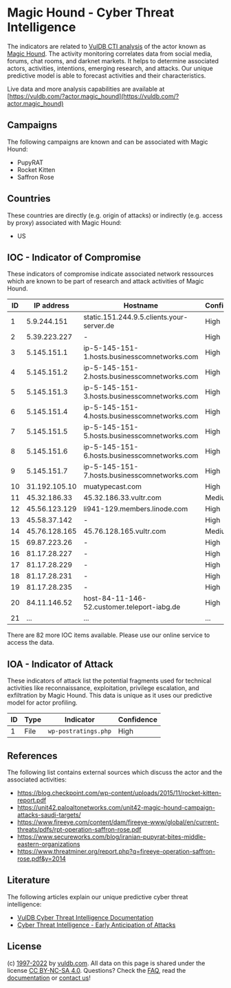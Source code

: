 # Magic Hound - Cyber Threat Intelligence

The indicators are related to [VulDB CTI analysis](https://vuldb.com/?kb.cti) of the actor known as [Magic Hound](https://vuldb.com/?actor.magic_hound). The activity monitoring correlates data from social media, forums, chat rooms, and darknet markets. It helps to determine associated actors, activities, intentions, emerging research, and attacks. Our unique predictive model is able to forecast activities and their characteristics.

Live data and more analysis capabilities are available at [https://vuldb.com/?actor.magic_hound](https://vuldb.com/?actor.magic_hound)

## Campaigns

The following campaigns are known and can be associated with Magic Hound:

* PupyRAT
* Rocket Kitten
* Saffron Rose

## Countries

These countries are directly (e.g. origin of attacks) or indirectly (e.g. access by proxy) associated with Magic Hound:

* US

## IOC - Indicator of Compromise

These indicators of compromise indicate associated network ressources which are known to be part of research and attack activities of Magic Hound.

ID | IP address | Hostname | Confidence
-- | ---------- | -------- | ----------
1 | 5.9.244.151 | static.151.244.9.5.clients.your-server.de | High
2 | 5.39.223.227 | - | High
3 | 5.145.151.1 | ip-5-145-151-1.hosts.businesscomnetworks.com | High
4 | 5.145.151.2 | ip-5-145-151-2.hosts.businesscomnetworks.com | High
5 | 5.145.151.3 | ip-5-145-151-3.hosts.businesscomnetworks.com | High
6 | 5.145.151.4 | ip-5-145-151-4.hosts.businesscomnetworks.com | High
7 | 5.145.151.5 | ip-5-145-151-5.hosts.businesscomnetworks.com | High
8 | 5.145.151.6 | ip-5-145-151-6.hosts.businesscomnetworks.com | High
9 | 5.145.151.7 | ip-5-145-151-7.hosts.businesscomnetworks.com | High
10 | 31.192.105.10 | muatypecast.com | High
11 | 45.32.186.33 | 45.32.186.33.vultr.com | Medium
12 | 45.56.123.129 | li941-129.members.linode.com | High
13 | 45.58.37.142 | - | High
14 | 45.76.128.165 | 45.76.128.165.vultr.com | Medium
15 | 69.87.223.26 | - | High
16 | 81.17.28.227 | - | High
17 | 81.17.28.229 | - | High
18 | 81.17.28.231 | - | High
19 | 81.17.28.235 | - | High
20 | 84.11.146.52 | host-84-11-146-52.customer.teleport-iabg.de | High
21 | ... | ... | ...

There are 82 more IOC items available. Please use our online service to access the data.

## IOA - Indicator of Attack

These indicators of attack list the potential fragments used for technical activities like reconnaissance, exploitation, privilege escalation, and exfiltration by Magic Hound. This data is unique as it uses our predictive model for actor profiling.

ID | Type | Indicator | Confidence
-- | ---- | --------- | ----------
1 | File | `wp-postratings.php` | High

## References

The following list contains external sources which discuss the actor and the associated activities:

* https://blog.checkpoint.com/wp-content/uploads/2015/11/rocket-kitten-report.pdf
* https://unit42.paloaltonetworks.com/unit42-magic-hound-campaign-attacks-saudi-targets/
* https://www.fireeye.com/content/dam/fireeye-www/global/en/current-threats/pdfs/rpt-operation-saffron-rose.pdf
* https://www.secureworks.com/blog/iranian-pupyrat-bites-middle-eastern-organizations
* https://www.threatminer.org/report.php?q=fireeye-operation-saffron-rose.pdf&y=2014

## Literature

The following articles explain our unique predictive cyber threat intelligence:

* [VulDB Cyber Threat Intelligence Documentation](https://vuldb.com/?kb.cti)
* [Cyber Threat Intelligence - Early Anticipation of Attacks](https://www.scip.ch/en/?labs.20201022)

## License

(c) [1997-2022](https://vuldb.com/?kb.changelog) by [vuldb.com](https://vuldb.com/?kb.about). All data on this page is shared under the license [CC BY-NC-SA 4.0](https://creativecommons.org/licenses/by-nc-sa/4.0/). Questions? Check the [FAQ](https://vuldb.com/?kb.faq), read the [documentation](https://vuldb.com/?kb) or [contact us](https://vuldb.com/?contact)!
